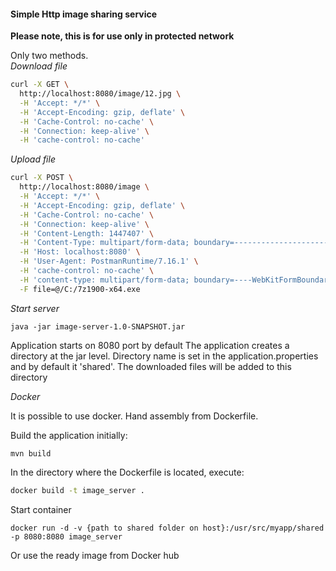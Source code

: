 #### Simple Http image sharing service ####
**Please note, this is for use only in protected network**   

Only two methods.  
*Download file* 

```bash
curl -X GET \
  http://localhost:8080/image/12.jpg \
  -H 'Accept: */*' \
  -H 'Accept-Encoding: gzip, deflate' \
  -H 'Cache-Control: no-cache' \
  -H 'Connection: keep-alive' \
  -H 'cache-control: no-cache'
```

*Upload file*

```bash
curl -X POST \
  http://localhost:8080/image \
  -H 'Accept: */*' \
  -H 'Accept-Encoding: gzip, deflate' \
  -H 'Cache-Control: no-cache' \
  -H 'Connection: keep-alive' \
  -H 'Content-Length: 1447407' \
  -H 'Content-Type: multipart/form-data; boundary=--------------------------303989634438073582793471' \
  -H 'Host: localhost:8080' \
  -H 'User-Agent: PostmanRuntime/7.16.1' \
  -H 'cache-control: no-cache' \
  -H 'content-type: multipart/form-data; boundary=----WebKitFormBoundary7MA4YWxkTrZu0gW' \
  -F file=@/C:/7z1900-x64.exe
```

*Start server*

```
java -jar image-server-1.0-SNAPSHOT.jar
```

Application starts on 8080 port by default 
The application creates a directory at the jar level. 
Directory name is set in the application.properties and by default it 'shared'.
The downloaded files will be added to this directory

*Docker*

It is possible to use docker.
Hand assembly from Dockerfile.

Build the application initially: 

```
mvn build
```
  
In the directory where the Dockerfile is located, execute:

```bash
docker build -t image_server .
```

Start container

```
docker run -d -v {path to shared folder on host}:/usr/src/myapp/shared -p 8080:8080 image_server
```

Or use the ready image from Docker hub

```

```








